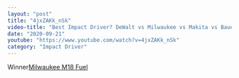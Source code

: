 ```yaml
---
layout: "post"
title: "4jxZAKk_nSk"
video-title: "Best Impact Driver? DeWalt vs Milwaukee vs Makita vs Bauer!  Let's find out!"
date: "2020-09-21"
youtube: "https://www.youtube.com/watch?v=4jxZAKk_nSk"
category: "Impact Driver"
---
```

<div class="space-y-1"><p><span class="inline-flex items-center justify-center px-2 py-1 mr-2 text-sm font-semibold leading-none text-red-50 bg-red-600 rounded-full">Winner</span><a class="text-gray-900 hover:text-red-600 no-underline hover:no-underline" target="_blank" href="https://www.amazon.com/gp/product/B07CZRYLQS/ref=as_li_qf_asin_il_tl?ie=UTF8&tag=projectfarmyo-20&creative=9325&linkCode=as2&creativeASIN=B07CZRYLQS&linkId=dd31442a59dd40eb71ece4d01ece9640">Milwaukee M18 Fuel</a><br></p></div>